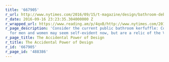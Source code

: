 ```yaml
---
title: '667905'
r_url: http://www.nytimes.com/2016/09/15/t-magazine/design/bathroom-debate-accidental-power-of-design.html
r_date: 2016-09-16 23:23:35.304000000 Z
r_wrapped_url: https://www.reading.am/p/4qxB/http://www.nytimes.com/2016/09/15/t-magazine/design/bathroom-debate-accidental-power-of-design.html
r_page_description: 'Consider the current public bathroom kerfuffle: Considerations
  for men and women may seem self-evident now, but are a relic of the Victorian era.'
r_page_title: The Accidental Power of Design
r_title: The Accidental Power of Design
r_id: '667905'
r_page_id: '488386'
---
```


